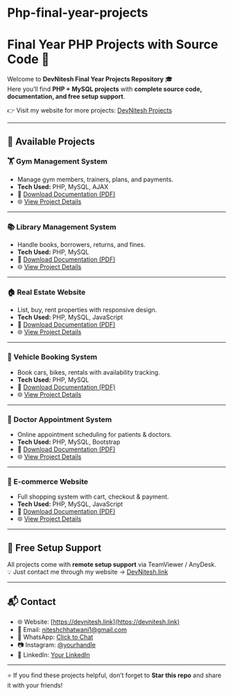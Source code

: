 # Php-final-year-projects
# Final Year PHP Projects with Source Code 🚀

Welcome to **DevNitesh Final Year Projects Repository** 🎓  
Here you’ll find **PHP + MySQL projects** with **complete source code, documentation, and free setup support**.

👉 Visit my website for more projects: [DevNitesh Projects](https://devnitesh.link/Projects)

---

## 📂 Available Projects

### 🏋️ Gym Management System
- Manage gym members, trainers, plans, and payments.
- **Tech Used:** PHP, MySQL, AJAX  
- 📄 [Download Documentation (PDF)](https://www.devnitesh.link/Projects/Gym.pdf)  
- 🌐 [View Project Details](https://devnitesh.link/Projects)

---

### 📚 Library Management System
- Handle books, borrowers, returns, and fines.  
- **Tech Used:** PHP, MySQL  
- 📄 [Download Documentation (PDF)](https://www.devnitesh.link/Projects/library.pdf)  
- 🌐 [View Project Details](https://devnitesh.link/Projects)

---

### 🏠 Real Estate Website
- List, buy, rent properties with responsive design.  
- **Tech Used:** PHP, MySQL, JavaScript  
- 📄 [Download Documentation (PDF)](https://www.devnitesh.link/Projects/Real%20Estate%20.pdf)  
- 🌐 [View Project Details](https://devnitesh.link/Projects)

---

### 🚗 Vehicle Booking System
- Book cars, bikes, rentals with availability tracking.  
- **Tech Used:** PHP, MySQL  
- 📄 [Download Documentation (PDF)](https://www.devnitesh.link/Projects/vehicle.pdf)  
- 🌐 [View Project Details](https://devnitesh.link)

---

### 🏥 Doctor Appointment System
- Online appointment scheduling for patients & doctors.  
- **Tech Used:** PHP, MySQL, Bootstrap  
- 📄 [Download Documentation (PDF)](https://www.devnitesh.link/Projects/Doctor.pdf)  
- 🌐 [View Project Details](https://devnitesh.link/Projects)

---

### 🛒 E-commerce Website
- Full shopping system with cart, checkout & payment.  
- **Tech Used:** PHP, MySQL, JavaScript  
- 📄 [Download Documentation (PDF)](https://www.devnitesh.link/Projects/Ecommerce.pdf)  
- 🌐 [View Project Details](https://devnitesh.link/Projects)

---

## 🔧 Free Setup Support
All projects come with **remote setup support** via TeamViewer / AnyDesk.  
💡 Just contact me through my website → [DevNitesh.link](https://devnitesh.link)

---

## 📬 Contact
- 🌐 Website: [https://devnitesh.link](https://devnitesh.link)  
- 📧 Email: niteshchhatwani1@gmail.com
- 📱 WhatsApp: [Click to Chat](https://wa.me/918766741799)
- 📷 Instagram: [@yourhandle]([https://instagram.com/yourhandle](https://www.instagram.com/xtx_nitesh_06))  
- 💼 LinkedIn: [Your LinkedIn](https://www.linkedin.com/in/devitesh-5537652b1)  

---

⭐ If you find these projects helpful, don’t forget to **Star this repo** and share it with your friends!
